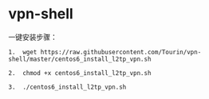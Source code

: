 # vpn-shell
一键安装步骤：
	
	1.  wget https://raw.githubusercontent.com/Tourin/vpn-shell/master/centos6_install_l2tp_vpn.sh
	
	2.  chmod +x centos6_install_l2tp_vpn.sh
	
	3.  ./centos6_install_l2tp_vpn.sh